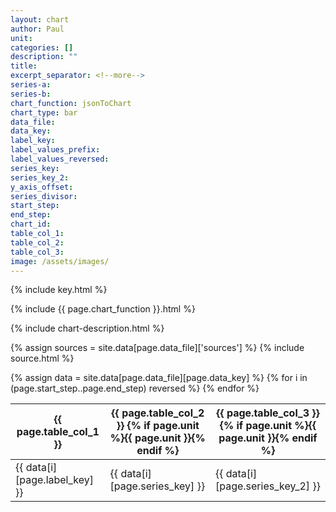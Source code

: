 ```yaml
---
layout: chart
author: Paul
unit:
categories: []
description: ""
title:
excerpt_separator: <!--more-->
series-a:
series-b:
chart_function: jsonToChart
chart_type: bar
data_file:
data_key:
label_key:
label_values_prefix:
label_values_reversed:
series_key:
series_key_2:
y_axis_offset:
series_divisor:
start_step:
end_step:
chart_id:
table_col_1:
table_col_2:
table_col_3:
image: /assets/images/
---
```

{% include key.html %}

<div class="ct-chart ct-perfect-fifth" id="{{ page.chart_id }}"></div>

{% include {{ page.chart_function }}.html %}

{% include chart-description.html %}

<!--more-->

{% assign sources = site.data[page.data_file]['sources'] %}
{% include source.html %}

<div class="data-table table-responsive">
    {% assign data = site.data[page.data_file][page.data_key] %}
    <table class="table">
        <thead>
            <tr>
                <th scope="col">{{ page.table_col_1 }}</th>
                <th scope="col">{{ page.table_col_2 }} {% if page.unit %}{{ page.unit }}{% endif %}</th>
                <th scope="col">{{ page.table_col_3 }} {% if page.unit %}{{ page.unit }}{% endif %}</th>
            </tr>
        </thead>
        <tbody>
            {% for i in (page.start_step..page.end_step) reversed %}
                <tr>
                    <td>{{ data[i][page.label_key] }} </td>
                    <td>{{ data[i][page.series_key] }}</td>
                    <td>{{ data[i][page.series_key_2] }}</td>
                </tr>
            {% endfor %}
        </tbody>
    </table>
</div>